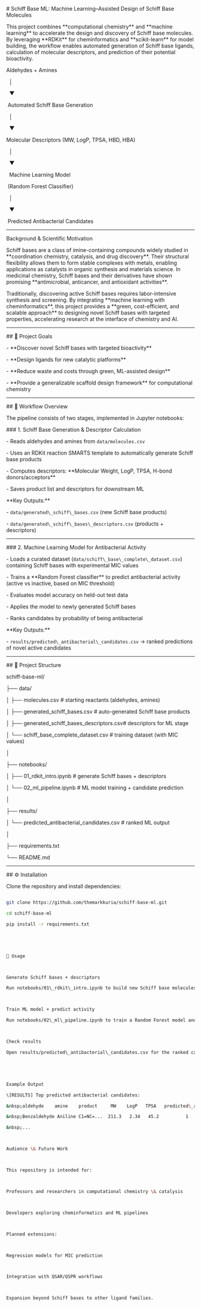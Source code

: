 \# Schiff Base ML: Machine Learning–Assisted Design of Schiff Base Molecules



This project combines \*\*computational chemistry\*\* and \*\*machine learning\*\* to accelerate the design and discovery of Schiff base molecules. By leveraging \*\*RDKit\*\* for cheminformatics and \*\*scikit-learn\*\* for model building, the workflow enables automated generation of Schiff base ligands, calculation of molecular descriptors, and prediction of their potential bioactivity.



Aldehydes + Amines

&nbsp;       │

&nbsp;       ▼

&nbsp;Automated Schiff Base Generation

&nbsp;       │

&nbsp;       ▼

Molecular Descriptors (MW, LogP, TPSA, HBD, HBA)

&nbsp;       │

&nbsp;       ▼

&nbsp;  Machine Learning Model

&nbsp;(Random Forest Classifier)

&nbsp;       │

&nbsp;       ▼

&nbsp;Predicted Antibacterial Candidates



---

Background \& Scientific Motivation



Schiff bases are a class of imine-containing compounds widely studied in \*\*coordination chemistry, catalysis, and drug discovery\*\*. Their structural flexibility allows them to form stable complexes with metals, enabling applications as catalysts in organic synthesis and materials science. In medicinal chemistry, Schiff bases and their derivatives have shown promising \*\*antimicrobial, anticancer, and antioxidant activities\*\*.  



Traditionally, discovering active Schiff bases requires labor-intensive synthesis and screening. By integrating \*\*machine learning with cheminformatics\*\*, this project provides a \*\*green, cost-efficient, and scalable approach\*\* to designing novel Schiff bases with targeted properties, accelerating research at the interface of chemistry and AI.



---



\## 🎯 Project Goals

\- \*\*Discover novel Schiff bases with targeted bioactivity\*\*  

\- \*\*Design ligands for new catalytic platforms\*\*  

\- \*\*Reduce waste and costs through green, ML-assisted design\*\*  

\- \*\*Provide a generalizable scaffold design framework\*\* for computational chemistry  



---



\## 🧪 Workflow Overview



The pipeline consists of two stages, implemented in Jupyter notebooks:



\### 1. Schiff Base Generation \& Descriptor Calculation

\- Reads aldehydes and amines from `data/molecules.csv`  

\- Uses an RDKit reaction SMARTS template to automatically generate Schiff base products  

\- Computes descriptors: \*\*Molecular Weight, LogP, TPSA, H-bond donors/acceptors\*\*  

\- Saves product list and descriptors for downstream ML  



\*\*Key Outputs:\*\*  

\- `data/generated\_schiff\_bases.csv` (new Schiff base products)  

\- `data/generated\_schiff\_bases\_descriptors.csv` (products + descriptors)  



---



\### 2. Machine Learning Model for Antibacterial Activity

\- Loads a curated dataset (`data/schiff\_base\_complete\_dataset.csv`) containing Schiff bases with experimental MIC values  

\- Trains a \*\*Random Forest classifier\*\* to predict antibacterial activity (active vs inactive, based on MIC threshold)  

\- Evaluates model accuracy on held-out test data  

\- Applies the model to newly generated Schiff bases  

\- Ranks candidates by probability of being antibacterial  



\*\*Key Outputs:\*\*  

\- `results/predicted\_antibacterial\_candidates.csv` → ranked predictions of novel active candidates  



---



\## 📂 Project Structure



schiff-base-ml/

├── data/

│ ├── molecules.csv # starting reactants (aldehydes, amines)

│ ├── generated\_schiff\_bases.csv # auto-generated Schiff base products

│ ├── generated\_schiff\_bases\_descriptors.csv# descriptors for ML stage

│ └── schiff\_base\_complete\_dataset.csv # training dataset (with MIC values)

│

├── notebooks/

│ ├── 01\_rdkit\_intro.ipynb # generate Schiff bases + descriptors

│ └── 02\_ml\_pipeline.ipynb # ML model training + candidate prediction

│

├── results/

│ └── predicted\_antibacterial\_candidates.csv # ranked ML output

│

├── requirements.txt

└── README.md





---



\## ⚙️ Installation



Clone the repository and install dependencies:



```bash

git clone https://github.com/themarkkuria/schiff-base-ml.git

cd schiff-base-ml

pip install -r requirements.txt





🚀 Usage



Generate Schiff bases + descriptors

Run notebooks/01\_rdkit\_intro.ipynb to build new Schiff base molecules from aldehydes + amines.



Train ML model + predict activity

Run notebooks/02\_ml\_pipeline.ipynb to train a Random Forest model and predict activity of generated Schiff bases.



Check results

Open results/predicted\_antibacterial\_candidates.csv for the ranked candidate molecules.





Example Output

\[RESULTS] Top predicted antibacterial candidates:

&nbsp;aldehyde    amine    product     MW    LogP   TPSA   predicted\_activity  probability\_active

&nbsp;Benzaldehyde Aniline C1=NC=...  211.3   2.34   45.2          1                 0.87

&nbsp;...



Audience \& Future Work



This repository is intended for:



Professors and researchers in computational chemistry \& catalysis



Developers exploring cheminformatics and ML pipelines



Planned extensions:



Regression models for MIC prediction



Integration with QSAR/QSPR workflows



Expansion beyond Schiff bases to other ligand families.

